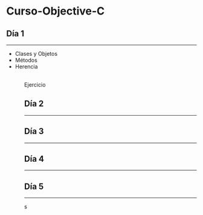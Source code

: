 # Curso-Objective-C

## Día 1
<hr>

<ul>
	<li>Clases y Objetos</li>
	<li>Métodos</li>
	<li>Herencia</li>
<ul>

<br>
<strong></strong>Ejercicio</strong> 

## Día 2
<hr>


## Día 3
<hr>

## Día 4
<hr>

## Día 5
<hr>s